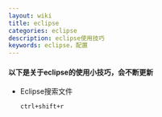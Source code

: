 ```yaml
---
layout: wiki
title: eclipse
categories: eclipse
description: eclipse使用技巧
keywords: eclipse，配置
---
```


#### 以下是关于eclipse的使用小技巧，会不断更新

- Eclipse搜索文件

  `ctrl+shift+r`
